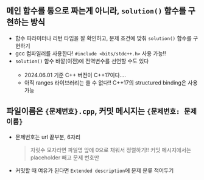 ## 메인 함수를 통으로 짜는게 아니라, `solution()`  함수를 구현하는 방식
- 함수 파라미터나 리턴 타입을 잘 확인하고, 문제 조건에 맞춰 `solution()`  함수를 구현하기
- gcc 컴파일러를 사용한다! `#include <bits/stdc++.h>` 사용 가능!!
- `solution()`  함수 바깥(이전)에 전역변수를 선언할 수도 있다 <br><br>
  - 2024.06.01 기준 C++ 버전이 C++17이다....
  - 아직 ranges 라이브러리는 쓸 수 없다!! C++17의 structured binding은 사용 가능 <!-- ranges::max(vec) 대신 *max_element(vec.begin(), vec.end()) 쓰면 되긴 하는데, 솔직히 많이 짜증난다. 컴파일러 버전에 대한 정보도 안 주고,  -->

## 파일이름은 `{문제번호}.cpp`, 커밋 메시지는 `{문제번호: 문제 이름}`
- 문제번호는 url 끝부분, 6자리
  
  > 자릿수 모자라면 파일명 앞에 0으로 채워서 정렬하기!! 커밋 메시지에서는 placeholder 빼고 문제 번호만
- 커밋할 때 여유가 된다면 `Extended description`에 문제 분류 적어두기
